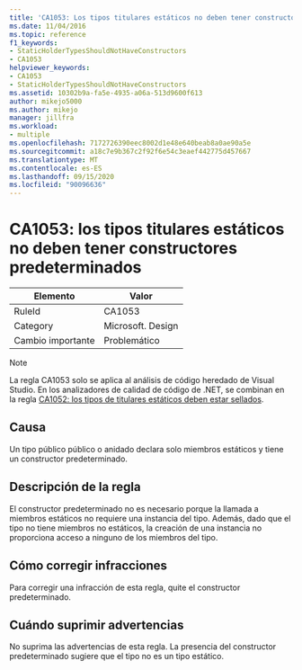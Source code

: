 ```yaml
---
title: 'CA1053: Los tipos titulares estáticos no deben tener constructores'
ms.date: 11/04/2016
ms.topic: reference
f1_keywords:
- StaticHolderTypesShouldNotHaveConstructors
- CA1053
helpviewer_keywords:
- CA1053
- StaticHolderTypesShouldNotHaveConstructors
ms.assetid: 10302b9a-fa5e-4935-a06a-513d9600f613
author: mikejo5000
ms.author: mikejo
manager: jillfra
ms.workload:
- multiple
ms.openlocfilehash: 7172726390eec8002d1e48e640beab8a0ae90a5e
ms.sourcegitcommit: a18c7e9b367c2f92f6e54c3eaef442775d457667
ms.translationtype: MT
ms.contentlocale: es-ES
ms.lasthandoff: 09/15/2020
ms.locfileid: "90096636"
---
```

# <a name="ca1053-static-holder-types-should-not-have-default-constructors"></a>CA1053: los tipos titulares estáticos no deben tener constructores predeterminados

|Elemento|Valor|
|-|-|
|RuleId|CA1053|
|Category|Microsoft. Design|
|Cambio importante|Problemático|

> [!NOTE]
> La regla CA1053 solo se aplica al análisis de código heredado de Visual Studio. En los analizadores de calidad de código de .NET, se combinan en la regla [CA1052: los tipos de titulares estáticos deben estar sellados](ca1052.md).

## <a name="cause"></a>Causa

Un tipo público público o anidado declara solo miembros estáticos y tiene un constructor predeterminado.

## <a name="rule-description"></a>Descripción de la regla

El constructor predeterminado no es necesario porque la llamada a miembros estáticos no requiere una instancia del tipo. Además, dado que el tipo no tiene miembros no estáticos, la creación de una instancia no proporciona acceso a ninguno de los miembros del tipo.

## <a name="how-to-fix-violations"></a>Cómo corregir infracciones

Para corregir una infracción de esta regla, quite el constructor predeterminado.

## <a name="when-to-suppress-warnings"></a>Cuándo suprimir advertencias

No suprima las advertencias de esta regla. La presencia del constructor predeterminado sugiere que el tipo no es un tipo estático.
